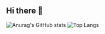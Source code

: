 ## Hi there 👋
![Anurag's GitHub stats](https://github-readme-stats.vercel.app/api?username=lennist1)
![Top Langs](https://github-readme-stats.vercel.app/api/top-langs/?username=lennist1)
